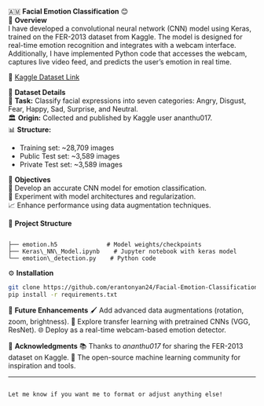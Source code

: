 🇦🇲 **Facial Emotion Classification** 😊  
📌 **Overview**  
I have developed a convolutional neural network (CNN) model using Keras, trained on the FER-2013 dataset from Kaggle. The model is designed for real-time emotion recognition and integrates with a webcam interface. Additionally, I have implemented Python code that accesses the webcam, captures live video feed, and predicts the user’s emotion in real time.

🔗 [Kaggle Dataset Link](https://www.kaggle.com/datasets/ananthu017/emotion-detection-fer)

📂 **Dataset Details**  
🎯 **Task:** Classify facial expressions into seven categories: Angry, Disgust, Fear, Happy, Sad, Surprise, and Neutral.  
🏛 **Origin:** Collected and published by Kaggle user ananthu017.  
📊 **Structure:**

* Training set: ~28,709 images  
* Public Test set: ~3,589 images  
* Private Test set: ~3,589 images  

🎯 **Objectives**  
🧠 Develop an accurate CNN model for emotion classification.  
🔬 Experiment with model architectures and regularization.  
📈 Enhance performance using data augmentation techniques.

📁 **Project Structure**

```

├── emotion.h5              # Model weights/checkpoints
├── Keras\_NN\_Model.ipynb    # Jupyter notebook with keras model
└── emotion\_detection.py    # Python code

````

⚙️ **Installation**

```bash
git clone https://github.com/erantonyan24/Facial-Emotion-Classification.git
pip install -r requirements.txt
````

🔮 **Future Enhancements**
🖌️ Add advanced data augmentations (rotation, zoom, brightness).
🤖 Explore transfer learning with pretrained CNNs (VGG, ResNet).
🌐 Deploy as a real-time webcam-based emotion detector.

🙏 **Acknowledgments**
📚 Thanks to *ananthu017* for sharing the FER-2013 dataset on Kaggle.
🤝 The open-source machine learning community for inspiration and tools.

---

```

Let me know if you want me to format or adjust anything else!
```

